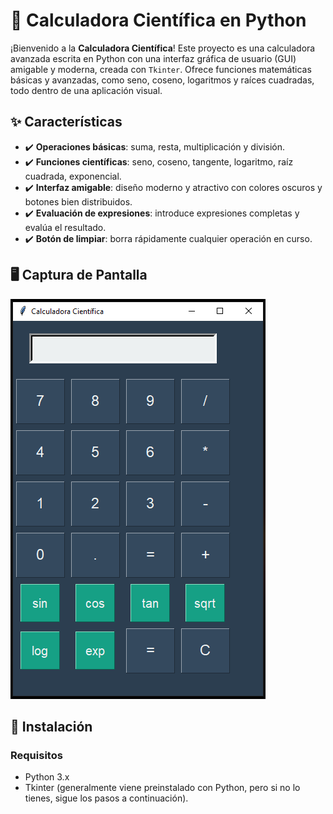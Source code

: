 # 📱 Calculadora Científica en Python

¡Bienvenido a la **Calculadora Científica**! Este proyecto es una calculadora avanzada escrita en Python con una interfaz gráfica de usuario (GUI) amigable y moderna, creada con `Tkinter`. Ofrece funciones matemáticas básicas y avanzadas, como seno, coseno, logaritmos y raíces cuadradas, todo dentro de una aplicación visual.

## ✨ Características

- ✔️ **Operaciones básicas**: suma, resta, multiplicación y división.
- ✔️ **Funciones científicas**: seno, coseno, tangente, logaritmo, raíz cuadrada, exponencial.
- ✔️ **Interfaz amigable**: diseño moderno y atractivo con colores oscuros y botones bien distribuidos.
- ✔️ **Evaluación de expresiones**: introduce expresiones completas y evalúa el resultado.
- ✔️ **Botón de limpiar**: borra rápidamente cualquier operación en curso.

## 🖥️ Captura de Pantalla

![Captura de Pantalla](https://github.com/TFTomasFernandez/Calculadora-Cientifica/blob/Repositorio/Imagenes/Calculadora.png)

## 🚀 Instalación

### Requisitos
- Python 3.x
- Tkinter (generalmente viene preinstalado con Python, pero si no lo tienes, sigue los pasos a continuación).

 
